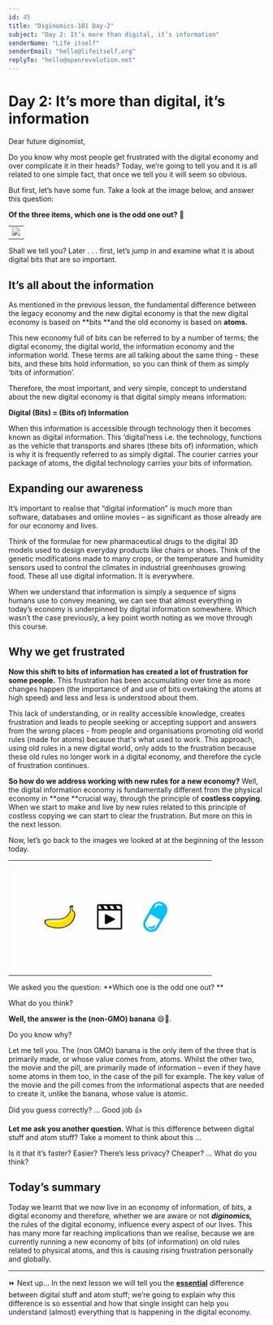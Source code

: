 ```yaml
---
id: 45
title: "Diginomics-101 Day-2"
subject: "Day 2: It’s more than digital, it’s information"
senderName: "Life itself"
senderEmail: "hello@lifeitself.org"
replyTo: "hello@openrevolution.net"
---
```


# **Day 2: It’s more than digital, it’s information**

Dear future diginomist,

Do you know why most people get frustrated with the digital economy and over complicate it in their heads? Today, we’re going to tell you and it is all related to one simple fact, that once we tell you it will seem so obvious.

But first, let’s have some fun. Take a look at the image below, and answer this question: 

**Of the three items, which one is the odd one out?** 🤔

<table width="100%">
  <tr><td><img src="https://img.mailinblue.com/2033469/images/6473bc9822ceb_1685306520.jpeg" width="100%" /></td></tr>
</table>

Shall we tell you? Later . . . first, let’s jump in and examine what it is about digital bits that are so important.


## It’s all about the information 

As mentioned in the previous lesson, the fundamental difference between the legacy economy and the new digital economy is that the new digital economy is based on **bits **and the old economy is based on **atoms.**

This new economy full of bits can be referred to by a number of terms; the digital economy, the digital world, the information economy and the information world. These terms are all talking about the same thing - these bits, and these bits hold information, so you can think of them as simply ‘bits of information’.

Therefore, the most important, and very simple, concept to understand about the new digital economy is that digital simply means information:

**Digital (Bits) = (Bits of) Information**

When this information is accessible through technology then it becomes known as digital information. This ‘digital’ness i.e. the technology, functions as the vehicle that transports and shares (these bits of) information, which is why it is frequently referred to as simply digital. The courier carries your package of atoms, the digital technology carries your bits of information.


## Expanding our awareness

It’s important to realise that “digital information” is much more than software, databases and online movies – as significant as those already are for our economy and lives.

Think of the formulae for new pharmaceutical drugs to the digital 3D models used to design everyday products like chairs or shoes. Think of the genetic modifications made to many crops, or the temperature and humidity sensors used to control the climates in industrial greenhouses growing food. These all use digital information. It is everywhere.

When we understand that information is simply a sequence of signs humans use to convey meaning, we can see that almost everything in today’s economy is underpinned by digital information somewhere. Which wasn’t the case previously, a key point worth noting as we move through this course. 


## Why we get frustrated

**Now this shift to bits of information has created a lot of frustration for some people.** This frustration has been accumulating over time as more changes happen (the importance of and use of bits overtaking the atoms at high speed) and less and less is understood about them. 

This lack of understanding, or in reality accessible knowledge, creates frustration and leads to people seeking or accepting support and answers from the wrong places - from people and organisations promoting old world rules (made for atoms) because that's what used to work. This approach, using old rules in a new digital world, only adds to the frustration because these old rules no longer work in a digital economy, and therefore the cycle of frustration continues. 

**So how do we address working with new rules for a new economy?** Well, the digital information economy is fundamentally different from the physical economy in **one **crucial way, through the principle of **costless copying**. When we start to make and live by new rules related to this principle of costless copying we can start to clear the frustration. But more on this in the next lesson. 

Now, let’s go back to the images we looked at at the beginning of the lesson today.

<table width="100%" style="max-width:400px;">
  <tr><td><img src="https://github.com/life-itself/diginomics/blob/main/brevo-assets/day-2.jpeg?raw=true" width="100%" /></td></tr>
</table>

We asked you the question: **Which one is the odd one out? **

What do you think?

**Well, the answer is the (non-GMO) banana** 😄🍌. 

Do you know why? 

Let me tell you. The (non GMO) banana is the only item of the three that is primarily made, or whose value comes from, atoms. Whilst the other two, the movie and the pill, are primarily made of information – even if they have some atoms in them too, in the case of the pill for example. The key value of the movie and the pill comes from the informational aspects that are needed to create it, unlike the banana, whose value is atomic.

Did you guess correctly? … Good job 👍

**Let me ask you another question.** What is this difference between digital stuff and atom stuff? Take a moment to think about this …

Is it that it’s faster? Easier? There’s less privacy? Cheaper? … What do you think?


## Today’s summary

Today we learnt that we now live in an economy of information, of bits, a digital economy and therefore, whether we are aware or not **_diginomics,_** the rules of the digital economy, influence every aspect of our lives. This has many more far reaching implications than we realise, because we are currently running a new economy of bits (of information) on old rules related to physical atoms, and this is causing rising frustration personally and globally.  

***

⏩ Next up… In the next lesson we will tell you the **<span style="text-decoration:underline;">essential</span>** difference between digital stuff and atom stuff; we’re going to explain why this difference is so essential and how that single insight can help you understand (almost) everything that is happening in the digital economy.
